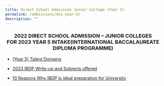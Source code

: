 ```yaml
---
title: Direct School Admission Junior College (Year 5)
permalink: /admissions/dsa-year-5/
description: ""
---
```

### <center>2022 DIRECT SCHOOL ADMISSION – JUNIOR COLLEGES<br>FOR 2023 YEAR 5 INTAKE(INTERNATIONAL BACCALAUREATE DIPLOMA PROGRAMME)</center>


* [(Year 5) Talent Domains](/files/Admissions/dsa-jc%20(y5)%20talent%20domains%20apr23.pdf)

* [2023 IBDP Write-up and Subjects offered](/files/Admissions/2023%20ibdp%20write-up%20and%20subjects%20offered.pdf)

* [10 Reasons Why IBDP is ideal preparation for University](/files/Admissions/10%20reasons%20why%20ibdp%20is%20ideal%20preparation%20for%20university.pdf)